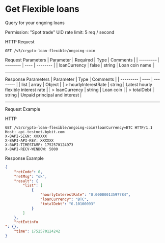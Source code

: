 # Get Flexible loans
Query for your ongoing loans

Permission: "Spot trade"
UID rate limit: 5 req / second


HTTP Request
```http
GET /v5/crypto-loan-flexible/ongoing-coin
```

Request Parameters
| Parameter | Required | Type | Comments |
| --------- | -------- | ---- | -------- |
| loanCurrency | false | string | Loan coin name |

---


Response Parameters
| Parameter | Type | Comments |
| --------- | ---- | -------- |
| list | array | Object |
| > hourlyInterestRate | string | Latest hourly flexible interest rate |
| > loanCurrency | string | Loan coin |
| > totalDebt | string | Unpaid principal and interest |

---

Request Example

HTTP
 
  
```http
GET /v5/crypto-loan-flexible/ongoing-coin?loanCurrency=BTC HTTP/1.1
Host: api-testnet.bybit.com
X-BAPI-SIGN: XXXXXX
X-BAPI-API-KEY: XXXXXX
X-BAPI-TIMESTAMP: 1752570124973
X-BAPI-RECV-WINDOW: 5000
```

Response Example
```json
{
    "retCode": 0,
    "retMsg": "ok",
    "result": {
        "list": [
            {
                "hourlyInterestRate": "0.00000013597784",
                "loanCurrency": "BTC",
                "totalDebt": "0.10100003"
            }
        ]
    },
    "retExtinfo
": {},
    "time": 1752570124242
}
```

